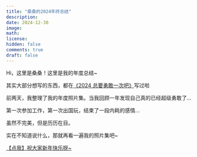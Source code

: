 ```yaml
---
title: "桑桑的2024年终总结"
description: 
date: 2024-12-30
image: 
math: 
license: 
hidden: false
comments: true
draft: false
---
```

Hi，这里是桑桑！这里是我的年度总结~

其实大部分想写的东西，都在[《2024 总要勇敢一次吧》](/post/202401)写过啦

前两天，我整理了我的年度照片集。当我回顾一年发现自己真的已经超级勇敢了...

第一次参加工作，第一次出国玩，结束了一段内耗的感情...

虽然不完美，但是历历在目。

实在不知道说什么，那就再看一遍我的照片集吧~

[【点我】祝大家新年快乐呀~](https://cdn.libra.wiki/2024_summary.mp4)